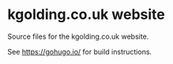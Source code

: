 # kgolding.co.uk website

Source files for the kgolding.co.uk website.

See https://gohugo.io/ for build instructions.